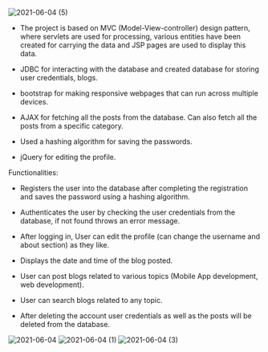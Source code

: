 ![2021-06-04 (5)](https://user-images.githubusercontent.com/73957962/120784170-6dc76280-c549-11eb-8f8f-4f708921f7ab.png)


- The project is based on MVC (Model-View-controller) design pattern, where servlets are used for processing, various entities have been created for carrying the data and JSP pages are used to display this data. 

- JDBC for interacting with the database and created database for storing user credentials, blogs.

- bootstrap for making responsive webpages that can run across multiple devices.

- AJAX for fetching all the posts from the database. Can also fetch all the posts from a specific category.

- Used a hashing algorithm for saving the passwords.

- jQuery for editing the profile.



Functionalities:

- Registers the user into the database after completing the registration and saves the password  using a hashing algorithm.

- Authenticates the user by checking the user credentials from the database, if not found throws an error message.

- After logging in, User can edit the profile (can change the username and about section) as they like.

- Displays the date and time of the blog posted.

- User can post blogs related to various topics (Mobile App development, web development).

- User can search blogs related to any topic.

- After deleting the account  user credentials  as well as the posts will be deleted from the database.

![2021-06-04](https://user-images.githubusercontent.com/73957962/120784153-6a33db80-c549-11eb-9a7d-b6e71466f6f3.png)
![2021-06-04 (1)](https://user-images.githubusercontent.com/73957962/120783919-25a84000-c549-11eb-833e-69ed2ba47a46.png)
![2021-06-04 (3)](https://user-images.githubusercontent.com/73957962/120784197-76b83400-c549-11eb-874a-9e58c7cf98fc.png)


